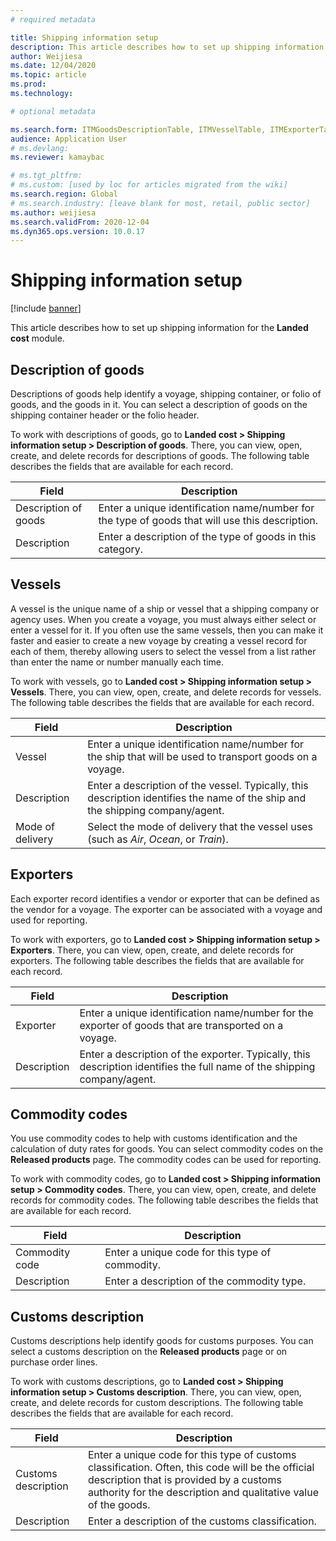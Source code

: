```yaml
---
# required metadata

title: Shipping information setup
description: This article describes how to set up shipping information for the Landed cost module.
author: Weijiesa
ms.date: 12/04/2020
ms.topic: article
ms.prod: 
ms.technology: 

# optional metadata

ms.search.form: ITMGoodsDescriptionTable, ITMVesselTable, ITMExporterTable, ITMCommodityCodeTable, ITMCustomsDescription
audience: Application User
# ms.devlang: 
ms.reviewer: kamaybac

# ms.tgt_pltfrm: 
# ms.custom: [used by loc for articles migrated from the wiki]
ms.search.region: Global
# ms.search.industry: [leave blank for most, retail, public sector]
ms.author: weijiesa
ms.search.validFrom: 2020-12-04
ms.dyn365.ops.version: 10.0.17
---
```


# Shipping information setup

[!include [banner](../../includes/banner.md)]

This article describes how to set up shipping information for the **Landed cost** module.

## <a name="description-of-goods"></a>Description of goods

Descriptions of goods help identify a voyage, shipping container, or folio of goods, and the goods in it. You can select a description of goods on the shipping container header or the folio header.

To work with descriptions of goods, go to **Landed cost \> Shipping information setup \> Description of goods**. There, you can view, open, create, and delete records for descriptions of goods. The following table describes the fields that are available for each record.

| Field | Description |
|---|---|
| Description of goods | Enter a unique identification name/number for the type of goods that will use this description. |
| Description | Enter a description of the type of goods in this category. |

## <a name="vessels"></a>Vessels

A vessel is the unique name of a ship or vessel that a shipping company or agency uses. When you create a voyage, you must always either select or enter a vessel for it. If you often use the same vessels, then you can make it faster and easier to create a new voyage by creating a vessel record for each of them, thereby allowing users to select the vessel from a list rather than enter the name or number manually each time.

To work with vessels, go to **Landed cost \> Shipping information setup \> Vessels**. There, you can view, open, create, and delete records for vessels. The following table describes the fields that are available for each record.

| Field | Description |
|---|---|
| Vessel | Enter a unique identification name/number for the ship that will be used to transport goods on a voyage. |
| Description | Enter a description of the vessel. Typically, this description identifies the name of the ship and the shipping company/agent. |
| Mode of delivery | Select the mode of delivery that the vessel uses (such as _Air_, _Ocean_, or _Train_). |

## Exporters

Each exporter record identifies a vendor or exporter that can be defined as the vendor for a voyage. The exporter can be associated with a voyage and used for reporting.

To work with exporters, go to **Landed cost \> Shipping information setup \> Exporters**. There, you can view, open, create, and delete records for exporters. The following table describes the fields that are available for each record.

| Field | Description |
|---|---|
| Exporter | Enter a unique identification name/number for the exporter of goods that are transported on a voyage. |
| Description | Enter a description of the exporter. Typically, this description identifies the full name of the shipping company/agent. |

## Commodity codes

You use commodity codes to help with customs identification and the calculation of duty rates for goods. You can select commodity codes on the **Released products** page. The commodity codes can be used for reporting.

To work with commodity codes, go to **Landed cost \> Shipping information setup \> Commodity codes**. There, you can view, open, create, and delete records for commodity codes. The following table describes the fields that are available for each record.

| Field | Description |
|---|---|
| Commodity code | Enter a unique code for this type of commodity. |
| Description | Enter a description of the commodity type. |

## Customs description

Customs descriptions help identify goods for customs purposes. You can select a customs description on the **Released products** page or on purchase order lines.

To work with customs descriptions, go to **Landed cost \> Shipping information setup \> Customs description**. There, you can view, open, create, and delete records for custom descriptions. The following table describes the fields that are available for each record.

| Field | Description |
|---|---|
| Customs description | Enter a unique code for this type of customs classification. Often, this code will be the official description that is provided by a customs authority for the description and qualitative value of the goods. |
| Description | Enter a description of the customs classification. |
